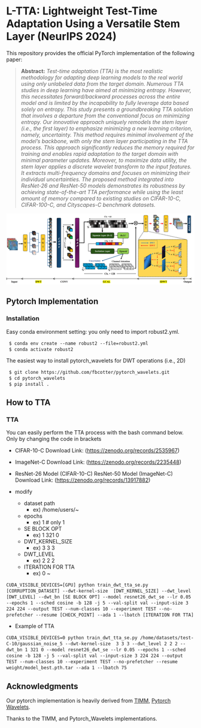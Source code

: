# L-TTA: Lightweight Test-Time Adaptation Using a Versatile Stem Layer (NeurIPS 2024)
This repository provides the official PyTorch implementation of the following paper:

> **Abstract:** 
*Test-time adaptation (TTA) is the most realistic methodology for adapting deep learning models to the real world using only unlabeled data from the target domain. Numerous TTA studies in deep learning have aimed at minimizing entropy. However, this necessitates forward/backward processes across the entire model and is limited by the incapability to fully leverage data based solely on entropy. This study presents a groundbreaking TTA solution that involves a departure from the conventional focus on minimizing entropy. Our innovative approach uniquely remodels the stem
layer (i.e., the first layer) to emphasize minimizing a new learning criterion, namely, uncertainty. This method requires minimal involvement of the
model’s backbone, with only the stem layer participating in the TTA process. This approach significantly reduces the memory required for training and enables rapid adaptation to the target domain with minimal parameter updates. Moreover, to maximize data utility, the stem layer applies a discrete wavelet transform to the input features. It extracts multi-frequency domains and focuses on minimizing their individual uncertainties. The proposed method integrated into ResNet-26 and ResNet-50 models demonstrates its robustness by achieving state-of-the-art TTA performance while using the least amount of memory compared to existing studies on CIFAR-10-C, CIFAR-100-C, and Cityscapes-C benchmark datasets.*

<p align="center">
  <img src="assets/NeurIPS_presentation.jpg" />
</p>

## Pytorch Implementation
### Installation

Easy conda environment setting: you only need to import robust2.yml.

```
 $ conda env create --name robust2 --file=robust2.yml
 $ conda activate robust2
```

The easiest way to install pytorch_wavelets for DWT operations (i.e., 2D)

```
 $ git clone https://github.com/fbcotter/pytorch_wavelets.git
 $ cd pytorch_wavelets
 $ pip install .
```

## How to TTA

### TTA
You can easily perform the TTA process with the bash command below.
Only by changing the code in brackets

+ CIFAR-10-C Download Link: (https://zenodo.org/records/2535967)
+ ImageNet-C Download Link: (https://zenodo.org/records/2235448)

+ ResNet-26 Model (CIFAR-10-C) ResNet-50 Model (ImageNet-C) Download Link: (https://zenodo.org/records/13917882)

+ modify
    + dataset path 
        + ex) /home/users/~
    + epochs
        + ex) 1 # only 1
    + SE BLOCK OPT
        + ex) 1 321 0
    + DWT_KERNEL_SIZE
        + ex) 3 3 3
    + DWT_LEVEL
        + ex) 2 2 2
    + ITERATION FOR TTA
        + ex) 0 ~ 
```
CUDA_VISIBLE_DEVICES=[GPU] python train_dwt_tta_se.py [CORRUPTION_DATASET] --dwt-kernel-size  [DWT_KERNEL_SIZE] --dwt_level [DWT_LEVEL] --dwt_bn [SE BLOCK OPT] --model resnet26_dwt_se --lr 0.05 --epochs 1 --sched cosine -b 128 -j 5 --val-split val --input-size 3 224 224 --output TEST --num-classes 10 --experiment TEST --no-prefetcher --resume [CHECK_POINT] --ada 1 --lbatch [ITERATION FOR TTA]
```

+ Example of TTA 
```
CUDA_VISIBLE_DEVICES=0 python train_dwt_tta_se.py /home/datasets/test-C-10/gaussian_noise_5 --dwt-kernel-size  3 3 3 --dwt_level 2 2 2 --dwt_bn 1 321 0 --model resnet26_dwt_se --lr 0.05 --epochs 1 --sched cosine -b 128 -j 5 --val-split val --input-size 3 224 224 --output TEST --num-classes 10 --experiment TEST --no-prefetcher --resume weight/model_best.pth.tar --ada 1 --lbatch 75
```

## Acknowledgments
Our pytorch implementation is heavily derived from [TIMM](https://github.com/huggingface/pytorch-image-models), [Pytorch Wavelets](https://github.com/fbcotter/pytorch_wavelets).

Thanks to the TIMM, and Pytorch_Wavelets implementations.
